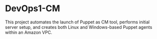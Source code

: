 # DevOps1-CM
This project automates the launch of Puppet as CM tool, performs initial server setup, and creates both Linux and Windows-based Puppet agents within an Amazon VPC.
